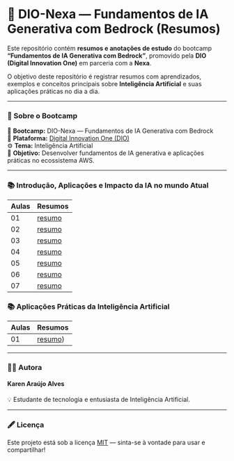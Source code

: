 # 🤖 DIO-Nexa — Fundamentos de IA Generativa com Bedrock (Resumos)

Este repositório contém **resumos e anotações de estudo** do bootcamp **“Fundamentos de IA Generativa com Bedrock”**, promovido pela **DIO (Digital Innovation One)** em parceria com a **Nexa**.  

O objetivo deste repositório é registrar resumos com aprendizados, exemplos e conceitos principais sobre **Inteligência Artificial** e suas aplicações práticas no dia a dia.

---

### 🧾 Sobre o Bootcamp

📘 **Bootcamp:** DIO-Nexa — Fundamentos de IA Generativa com Bedrock  
🏫 **Plataforma:** [Digital Innovation One (DIO)](https://www.dio.me)  
⚙️ **Tema:** Inteligência Artificial  
📅 **Objetivo:** Desenvolver fundamentos de IA generativa e aplicações práticas no ecossistema AWS.

---

### 📚 Introdução, Aplicações e Impacto da IA no mundo Atual

| Aulas |Resumos |
|------|------|
| 01 | [resumo](https://github.com/karenaraujodev/DIO--Nexa---Fundamentos-de-IA-Generativa-com-Bedrock-resumos/blob/main/aulas/aula01.md) |
| 02 | [resumo](https://github.com/karenaraujodev/DIO--Nexa---Fundamentos-de-IA-Generativa-com-Bedrock-resumos/blob/main/aulas/aula02.md)|
| 03 | [resumo](https://github.com/karenaraujodev/DIO--Nexa---Fundamentos-de-IA-Generativa-com-Bedrock-resumos/blob/main/aulas/aula03.md)|
| 04 | [resumo](https://github.com/karenaraujodev/DIO--Nexa---Fundamentos-de-IA-Generativa-com-Bedrock-resumos/blob/main/aulas/aula04.md)|
| 05 | [resumo](https://github.com/karenaraujodev/DIO--Nexa---Fundamentos-de-IA-Generativa-com-Bedrock-resumos/blob/main/aulas/aula05.md)|
| 06 | [resumo](https://github.com/karenaraujodev/DIO--Nexa---Fundamentos-de-IA-Generativa-com-Bedrock-resumos/blob/main/aulas/aula06.md)|
| 07 | [resumo](https://github.com/karenaraujodev/DIO--Nexa---Fundamentos-de-IA-Generativa-com-Bedrock-resumos/blob/main/aulas/aula07.md)|

### 📚 Aplicações Práticas da Inteligência Artificial

| Aulas |Resumos |
|------|------|
| 01 | [resumo](https://github.com/karenaraujodev/DIO--Nexa---Fundamentos-de-IA-Generativa-com-Bedrock-resumos/blob/main/aulas02/aula01.md))|
---

### 👩‍💻 Autora

#### **Karen Araújo Alves**  

💡 Estudante de tecnologia e entusiasta de Inteligência Artificial.  

---

### 🖋️ Licença

Este projeto está sob a licença [MIT](LICENSE) — sinta-se à vontade para usar e compartilhar!
